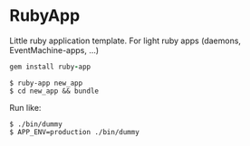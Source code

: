 RubyApp
=======

Little ruby application template. For light ruby apps (daemons, EventMachine-apps, ...)

```ruby
gem install ruby-app
```

    $ ruby-app new_app
    $ cd new_app && bundle
    
Run like:

    $ ./bin/dummy
    $ APP_ENV=production ./bin/dummy
    
